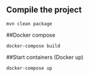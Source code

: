 ## Compile the project

```
mvn clean package
```

##Docker compose
```
docker-compose build
```

##Start containers (Docker up)
```
docker-compose up
```